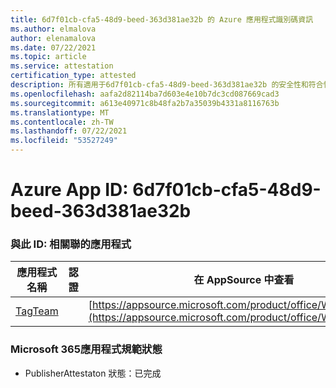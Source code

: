 ```yaml
---
title: 6d7f01cb-cfa5-48d9-beed-363d381ae32b 的 Azure 應用程式識別碼資訊
ms.author: elmalova
author: elenamalova
ms.date: 07/22/2021
ms.topic: article
ms.service: attestation
certification_type: attested
description: 所有適用于6d7f01cb-cfa5-48d9-beed-363d381ae32b 的安全性和符合性資訊資訊。
ms.openlocfilehash: aafa2d82114ba7d603e4e10b7dc3cd087669cad3
ms.sourcegitcommit: a613e40971c8b48fa2b7a35039b4331a8116763b
ms.translationtype: MT
ms.contentlocale: zh-TW
ms.lasthandoff: 07/22/2021
ms.locfileid: "53527249"
---
```

# <a name="azure-app-id-6d7f01cb-cfa5-48d9-beed-363d381ae32b"></a>Azure App ID: 6d7f01cb-cfa5-48d9-beed-363d381ae32b


### <a name="apps-associated-with-this-id"></a>與此 ID: 相關聯的應用程式
| **應用程式名稱** | **認證** | **在 AppSource 中查看** |
|--------------|---------------|-----------------------|
| [TagTeam](https://docs.microsoft.com/microsoft-365-app-certification/forward/WA200002829) |  | [https://appsource.microsoft.com/product/office/WA200002829](https://appsource.microsoft.com/product/office/WA200002829) |

### <a name="microsoft-365-app-compliance-status"></a>Microsoft 365應用程式規範狀態
- PublisherAttestaton 狀態：已完成
